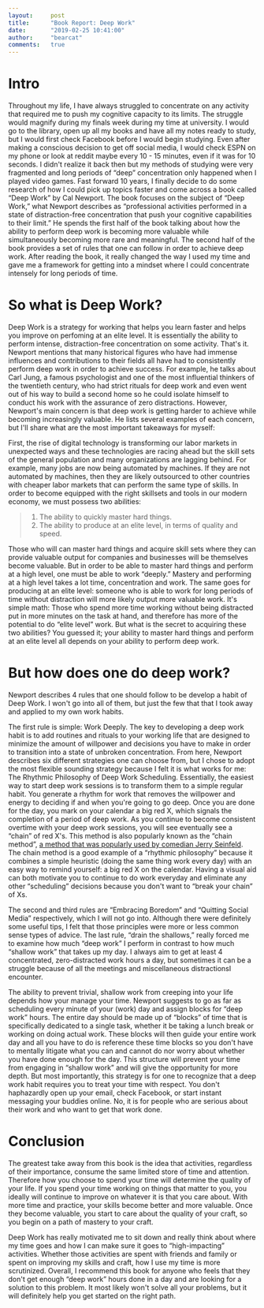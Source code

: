 ```yaml
---
layout:     post
title:      "Book Report: Deep Work"
date:       "2019-02-25 10:41:00"
author:     "bearcat"
comments:   true
---
```


# Intro

Throughout my life, I have always struggled to concentrate on any activity that required me to push my cognitive capacity to its limits.  The struggle would magnify during my finals week during my time at university. I would go to the library, open up all my books and have all my notes ready to study, but I would first check Facebook before I would begin studying. Even after making a conscious decision to get off social media, I would check ESPN on my phone or look at reddit maybe every 10 - 15 minutes, even if it was for 10 seconds. I didn't realize it back then but my methods of studying were very fragmented and long periods of “deep” concentration only happened when I played video games. Fast forward 10 years, I finally decide to do some research of how I could pick up topics faster and come across a book called “Deep Work” by Cal Newport. The book focuses on the subject of “Deep Work,” what Newport describes as “professional activities performed in a state of distraction-free concentration that push your cognitive capabilities to their limit.” He spends the first half of the book talking about how the ability to perform deep work is becoming more valuable while simultaneously becoming more rare and meaningful. The second half of the book provides a set of rules that one can follow in order to achieve deep work. After reading the book, it really changed the way I used my time and gave me a framework for getting into a mindset where I could concentrate intensely for long periods of time. 

# So what is Deep Work? 

Deep Work is a strategy for working that helps you learn faster and helps you improve on perfoming at an elite level. It is essentially the ability to perform intense, distraction-free concentration on some activity. That's it. Newport mentions that many historical figures who have had immense influences and contributions to their fields all have had to consistently perform deep work in order to achieve success. For example, he talks about Carl Jung, a famous psychologist and one of the most influential thinkers of the twentieth century, who had strict rituals for deep work and even went out of his way to build a second home so he could isolate himself to conduct his work with the assurance of zero distractions. However, Newport's main concern is that deep work is getting harder to achieve while becoming increasingly valuable. He lists several examples of each concern, but I'll share what are the most important takeaways for myself: 

First, the rise of digital technology is transforming our labor markets in unexpected ways and these technologies are racing ahead but the skill sets of the general population and many organizations are lagging behind. For example, many jobs are now being automated by machines. If they are not automated by machines, then they are likely outsourced to other countries with cheaper labor markets that can perform the same type of skills. In order to become equipped with the right skillsets and tools in our modern economy, we must possess two abilities:

> 1. The ability to quickly master hard things.
> 2. The ability to produce at an elite level, in terms of quality and speed. 

Those who will can master hard things and acquire skill sets where they can provide valuable output for companies and businesses will be themselves become valuable. But in order to be able to master hard things and perform at a high level, one must be able to work “deeply.” Mastery and performing at a high level takes a lot time, concentration and work. The same goes for producing at an elite level: someone who is able to work for long periods of time without distraction will more likely output more valuable work. It's simple math: Those who spend more time working without being distracted put in more minutes on the task at hand, and therefore has more of the potential to do “elite level” work. But what is the secret to acquiring these two abilities? You guessed it; your ability to master hard things and perform at an elite level all depends on your ability to perform deep work.

# But how does one do deep work? 

Newport describes 4 rules that one should follow to be develop a habit of Deep Work. I won't go into all of them, but just the few that that I took away and applied to my own work habits. 

The first rule is simple: Work Deeply. The key to developing a deep work habit is to add routines and rituals to your working life that are designed to minimize the amount of willpower and decisions you have to make in order to transition into a state of unbroken concentration. From here, Newport describes six different strategies one can choose from, but I chose to adopt the most flexible sounding strategy because I felt it is what works for me: The Rhythmic Philosophy of Deep Work Scheduling. Essentially, the easiest way to start deep work sessions is to transform them to a simple regular habit. You generate a rhythm for work that removes the willpower and energy to deciding if and when you're going to go deep. Once you are done for the day, you mark on your calendar a big red X, which signals the completion of a period of deep work. As you continue to become consistent overtime with your deep work sessions, you will see eventually see a “chain” of red X's. This method is also popularly known as the “chain method”, [a method that was popularly used by comedian Jerry Seinfeld](https://lifehacker.com/jerry-seinfelds-productivity-secret-281626). The chain method is a good example of a “rhythmic philosophy” because it combines a simple heuristic (doing the same thing work every day) with an easy way to remind yourself: a big red X on the calendar. Having a visual aid can both motivate you to continue to do work everyday and eliminate any other “scheduling” decisions because you don't want to “break your chain” of Xs.

The second and third rules are “Embracing Boredom” and “Quitting Social Media” respectively, which I will not go into. Although there were definitely some useful tips, I felt that those principles were more or less common sense types of advice. The last rule, “drain the shallows,” really forced me to examine how much “deep work” I perform in contrast to how much “shallow work” that takes up my day. I always aim to get at least 4 concentrated, zero-distracted work hours a day, but sometimes it can be a struggle because of all the meetings and miscellaneous distractionsI encounter. 

The ability to prevent trivial, shallow work from creeping into your life depends how your manage your time. Newport suggests to go as far as scheduling every minute of your (work) day and assign blocks for “deep work” hours. The entire day should be made up of “blocks” of time that is specifically dedicated to a single task, whether it be taking a lunch break or working on doing actual work. These blocks will then guide your entire work day and all you have to do is reference these time blocks so you don't have to mentally litigate what you can and cannot do nor worry about whether you have done enough for the day. This structure will prevent your time from engaging in “shallow work” and will give the opportunity for more depth. But most importantly, this strategy is for one to recognize that a deep work habit requires you to treat your time with respect. You don't haphazardly open up your email, check Facebook, or start instant messaging your buddies online. No, it is for people who are serious about their work and who want to get that work done.

# Conclusion

The greatest take away from this book is the idea that activities, regardless of their importance, consume the same limited store of time and attention. Therefore how you choose to spend your time will determine the quality of your life. If you spend your time working on things that matter to you, you ideally will continue to improve on whatever it is that you care about. With more time and practice, your skills become better and more valuable. Once they become valuable, you start to care about the quality of your craft, so you begin on a path of mastery to your craft. 

Deep Work has really motivated me to sit down and really think about where my time goes and how I can make sure it goes to “high-impacting” activities. Whether those activities are spent with friends and family or spent on improving my skills and craft, how I use my time is more scrutinized. Overall, I recommend this book for anyone who feels that they don't get enough “deep work” hours done in a day and are looking for a solution to this problem. It most likely won't solve all your problems, but it will definitely help you get started on the right path. 
